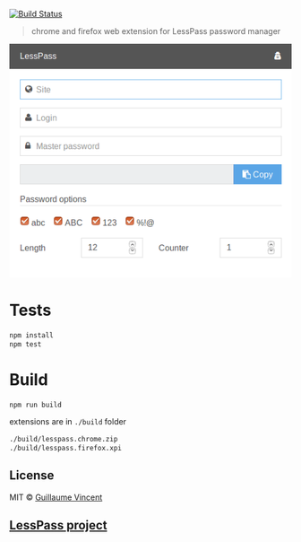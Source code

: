 [![Build Status](https://travis-ci.org/lesspass/webextension.svg?branch=master)](https://travis-ci.org/lesspass/webextension)

> chrome and firefox web extension for LessPass password manager

![demo LessPass extension](demo.gif?raw=true "LessPass demo")

# Tests

    npm install
    npm test

# Build

    npm run build

extensions are in `./build` folder

    ./build/lesspass.chrome.zip
    ./build/lesspass.firefox.xpi


## License

MIT © [Guillaume Vincent](http://guillaumevincent.com)


## [LessPass project](https://github.com/lesspass/lesspass)
